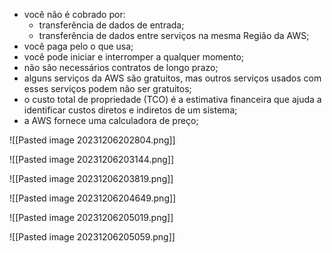 
- você não é cobrado por:
	- transferência de dados de entrada;
	- transferência de dados entre serviços na mesma Região da AWS;
- você paga pelo o que usa;
- você pode iniciar e interromper a qualquer momento;
- não são necessários contratos de longo prazo;
- alguns serviços da AWS são gratuitos, mas outros serviços usados com esses serviços podem não ser gratuitos;
- o custo total de propriedade (TCO) é a estimativa financeira que ajuda a identificar custos diretos e indiretos de um sistema;
- a AWS fornece uma calculadora de preço;

![[Pasted image 20231206202804.png]]

![[Pasted image 20231206203144.png]]

![[Pasted image 20231206203819.png]]

![[Pasted image 20231206204649.png]]

![[Pasted image 20231206205019.png]]

![[Pasted image 20231206205059.png]]
